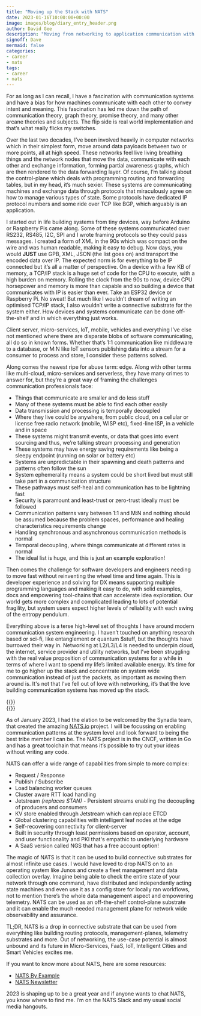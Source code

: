 ```yaml
---
title: "Moving up the Stack with NATS"
date: 2023-01-16T10:00:00+00:00
image: images/blog/diary_entry_header.png
author: David Gee
description: "Moving from networking to application communication with NATS"
signoff: Dave
mermaid: false
categories: 
- career
- nats
tags:
- career
- nats
---
```


For as long as I can recall, I have a fascination with communication systems and have a bias for how machines communicate with each other to convey intent and meaning. This fascination has led me down the path of communication theory, graph theory, promise theory, and many other arcane theories and subjects. The flip side is real world implementation and that’s what really flicks my switches.

Over the last two decades, I’ve been involved heavily in computer networks which in their simplest form, move around data payloads between two or more points, all at high speed. These networks feel live living breathing things and the network nodes that move the data, communicate with each other and exchange information, forming partial awareness graphs, which are then rendered to the data forwarding layer. Of course, I’m talking about the control-plane which deals with programming routing and forwarding tables, but in my head, it’s much sexier. These systems are communicating machines and exchange data through protocols that miraculously agree on how to manage various types of state. Some protocols have dedicated IP protocol numbers and some ride over TCP like BGP, which arguably is an application.

I started out in life building systems from tiny devices, way before Arduino or Raspberry Pis came along. Some of these systems communicated over RS232, RS485, I2C, SPI and I wrote framing protocols so they could pass messages. I created a form of XML in the 90s which was compact on the wire and was human readable, making it easy to debug. Now days, you would **JUST** use GPB, XML, JSON (the list goes on) and transport the encoded data over IP. The expected norm is for everything to be IP connected but it’s all a matter of perspective. On a device with a few KB of memory, a TCP/IP stack is a huge set of code for the CPU to execute, with a high burden on memory. Rolling the clock from the 90s to now, device CPU horsepower and memory is more than capable and so building a device that communicates with IP is easier than ever. Take an ESP32 device or Raspberry Pi. No sweat! But much like I wouldn’t dream of writing an optimised TCP/IP stack, I also wouldn’t write a connective substrate for the system either. How devices and systems communicate can be done off-the-shelf and in which everything just works.

Client server, micro-services, IoT, mobile, vehicles and everything I’ve else not mentioned where there are disparate blobs of software communicating, all do so in known forms. Whether that’s 1:1 communication like middleware to a database, or M:N like IoT sensors publishing data into a stream for a consumer to process and store, I consider these patterns solved.

Along comes the newest ripe for abuse term: edge. Along with other terms like multi-cloud, micro-services and serverless, they have many crimes to answer for, but they’re a great way of framing the challenges communication professionals face:

- Things that communicate are smaller and do less stuff
- Many of these systems must be able to find each other easily
- Data transmission and processing is temporally decoupled
- Where they live could be anywhere, from public cloud, on a cellular or license free radio network (mobile, WISP etc),  fixed-line ISP, in a vehicle and in space
- These systems might transmit events, or data that goes into event sourcing and thus, we’re talking stream processing and generation
- These systems may have energy saving requirements like being a sleepy endpoint (running on solar or battery etc)
- Systems are unpredictable in their spawning and death patterns and patterns often follow the sun
- System ephemerality means a system could be short lived but must still take part in a communication structure
- These pathways must self-heal and communication has to be lightning fast
- Security is paramount and least-trust or zero-trust ideally must be followed
- Communication patterns vary between 1:1 and M:N and nothing should be assumed because the problem spaces, performance and healing characteristics requirements change
- Handling synchronous and asynchronous communication methods is normal
- Temporal decoupling, where things communicate at different rates is normal
- The ideal list is huge, and this is just an example exploration!

Then comes the challenge for software developers and engineers needing to move fast without reinventing the wheel time and time again. This is developer experience and solving for DX means supporting multiple programming languages and making it easy to do, with solid examples, docs and empowering tool-chains that can accelerate idea exploration. Our world gets more complex and complicated leading to lots of potential fragility, but system users expect higher levels of reliability with each swing of the entropy pendulum.

Everything above is a terse high-level set of thoughts I have around modern communication system engineering. I haven’t touched on anything research based or sci-fi, like entanglement or quantum $stuff, but the thoughts have burrowed their way in. Networking at L2/L3/L4 is needed to underpin cloud, the internet, service provider and utility networks, but I’ve been struggling with the real value proposition of communication systems for a while in terms of where I want to spend my life’s limited available energy. It’s time for me to go higher up the stack and concentrate on system wide communication instead of just the packets, as important as moving them around is. It's not that I’ve fell out of love with networking, it’s that the love building communication systems has moved up the stack.

{{<img75centerlink href="https://synadia.com" src="synadia.png" alt="Synadia">}} 
<br/>
{{<img75centerlink href="https://nats.io" src="nats.png" alt="NATS.io">}}

As of January 2023, I had the elation to be welcomed by the Synadia team, that created the amazing [NATS.io](https://nats.io) project. I will be focussing on enabling communication patterns at the system level and look forward to being the best tribe member I can be. The NATS project is in the CNCF, written in Go and has a great toolchain that means it’s possible to try out your ideas without writing any code.

NATS can offer a wide range of capabilities from simple to more complex:

- Request / Response
- Publish / Subscribe
- Load balancing worker queues
- Cluster aware RTT load handling
- Jetstream _(replaces STAN)_ - Persistent streams enabling the decoupling of producers and consumers
- KV store enabled through Jetstream which can replace ETCD
- Global clustering capabilities with intelligent leaf nodes at the edge
- Self-recovering connectivity for client-server
- Built in security through least permissions based on operator, account, and user functionality and PKI that's empathic to underlying hardware
- A SaaS version called NGS that has a free account option!

The magic of NATS is that it can be used to build connective substrates for almost infinite use cases. I would have loved to drop NATS on to an operating system like Junos and create a fleet management and data collection overlay. Imagine being able to check the entire state of your network through one command, have distributed and independently acting state machines and even use it as a config store for locally ran workflows, not to mention there’s the whole data management aspect and empowering telemetry. NATS can be used as an off-the-shelf control-plane substrate and it can enable the much-needed management plane for network wide observability and assurance.

TL;DR, NATS is a drop in connective substrate that can be used from everything like building routing protocols, management-planes, telemetry substrates and more. Out of networking, the use-case potential is almost unbound and its future in Micro-Services, FaaS, IoT, Intelligent Cities and Smart Vehicles excites me.

If you want to know more about NATS, here are some resources:

- [NATS By Example](https://natsbyexample.com)
- [NATS Newsletter](https://synadia.com/newsletter)

2023 is shaping up to be a great year and if anyone wants to chat NATS, you know where to find me. I’m on the NATS Slack and my usual social media hangouts.
